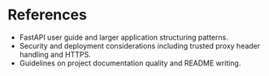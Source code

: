 # References

- FastAPI user guide and larger application structuring patterns.
- Security and deployment considerations including trusted proxy header handling and HTTPS.
- Guidelines on project documentation quality and README writing.
